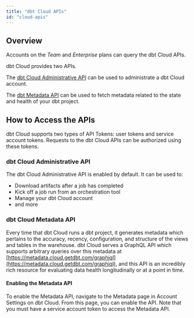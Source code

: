 ```yaml
---
title: "dbt Cloud APIs"
id: "cloud-apis"
---
```


## Overview

Accounts on the _Team_ and _Enterprise_ plans can query the dbt Cloud APIs.

dbt Cloud provides two APIs.  

The [dbt Cloud Administrative API](/dbt-cloud/api) can be used to administrate a dbt Cloud account.

The [dbt Metadata API](https://metadata.cloud.getdbt.com/graphiql) can be used to fetch metadata related to the state and health of your dbt project.  

## How to Access the APIs

dbt Cloud supports two types of API Tokens: user tokens and service account tokens. Requests to the dbt Cloud APIs can be authorized using these tokens.

### dbt Cloud Administrative API
The dbt Cloud Administrative API is enabled by default. It can be used to:

- Download artifacts after a job has completed
- Kick off a job run from an orchestration tool
- Manage your dbt Cloud account
- and more

### dbt Cloud Metadata API

Every time that dbt Cloud runs a dbt project, it generates metadata which pertains to the accuracy, recency, configuration, and structure of the views and tables in the warehouse. dbt Cloud serves a GraphQL API which supports arbitrary queries over this metadata at [https://metadata.cloud.getdbt.com/graphiql](https://metadata.cloud.getdbt.com/graphiql), and this API is an incredibly rich resource for evaluating data health longitudinally or at a point in time.

#### Enabling the Metadata API
To enable the Metadata API, navigate to the Metadata page in Account Settings on dbt Cloud. From this page, you can enable the API. Note that you must have a service account token to access the Metadata API.
